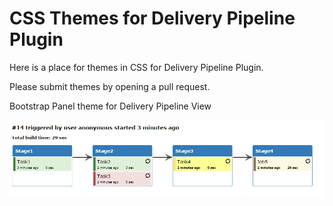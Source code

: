 CSS Themes for Delivery Pipeline Plugin
===============================

Here is a place for themes in CSS for Delivery Pipeline Plugin.

Please submit themes by opening a pull request.


Bootstrap Panel theme for Delivery Pipeline View

![Alt text](bootstrap-theme/Screenshot.png?raw=true "Screenshot")
